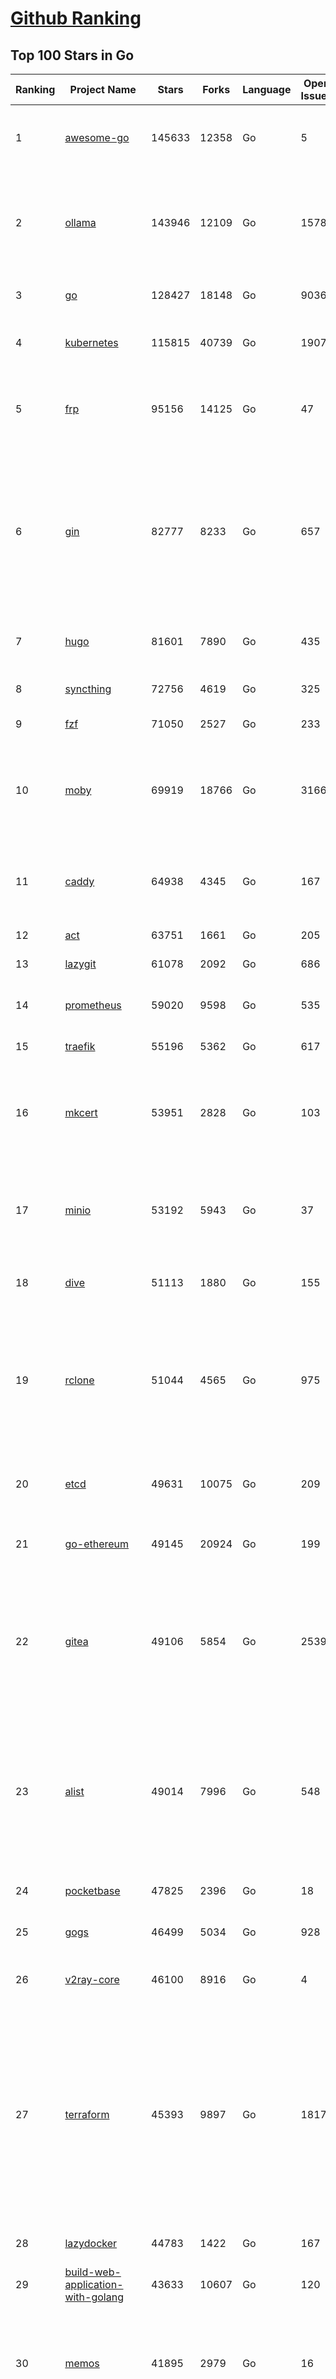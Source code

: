 [Github Ranking](../README.md)
==========

## Top 100 Stars in Go

| Ranking | Project Name | Stars | Forks | Language | Open Issues | Description | Last Commit |
| ------- | ------------ | ----- | ----- | -------- | ----------- | ----------- | ----------- |
| 1 | [awesome-go](https://github.com/avelino/awesome-go) | 145633 | 12358 | Go | 5 | A curated list of awesome Go frameworks, libraries and software | 2025-06-18T01:18:06Z |
| 2 | [ollama](https://github.com/ollama/ollama) | 143946 | 12109 | Go | 1578 | Get up and running with Llama 3.3, DeepSeek-R1, Phi-4, Gemma 3, Mistral Small 3.1 and other large language models. | 2025-06-18T00:11:22Z |
| 3 | [go](https://github.com/golang/go) | 128427 | 18148 | Go | 9036 | The Go programming language | 2025-06-18T02:03:45Z |
| 4 | [kubernetes](https://github.com/kubernetes/kubernetes) | 115815 | 40739 | Go | 1907 | Production-Grade Container Scheduling and Management | 2025-06-17T22:40:51Z |
| 5 | [frp](https://github.com/fatedier/frp) | 95156 | 14125 | Go | 47 | A fast reverse proxy to help you expose a local server behind a NAT or firewall to the internet. | 2025-05-27T09:48:15Z |
| 6 | [gin](https://github.com/gin-gonic/gin) | 82777 | 8233 | Go | 657 | Gin is a HTTP web framework written in Go (Golang). It features a Martini-like API with much better performance -- up to 40 times faster. If you need smashing performance, get yourself some Gin. | 2025-06-17T00:33:34Z |
| 7 | [hugo](https://github.com/gohugoio/hugo) | 81601 | 7890 | Go | 435 | The world’s fastest framework for building websites. | 2025-06-17T14:35:14Z |
| 8 | [syncthing](https://github.com/syncthing/syncthing) | 72756 | 4619 | Go | 325 | Open Source Continuous File Synchronization | 2025-06-18T01:30:21Z |
| 9 | [fzf](https://github.com/junegunn/fzf) | 71050 | 2527 | Go | 233 | :cherry_blossom: A command-line fuzzy finder | 2025-06-15T15:39:15Z |
| 10 | [moby](https://github.com/moby/moby) | 69919 | 18766 | Go | 3166 | The Moby Project - a collaborative project for the container ecosystem to assemble container-based systems | 2025-06-17T19:22:00Z |
| 11 | [caddy](https://github.com/caddyserver/caddy) | 64938 | 4345 | Go | 167 | Fast and extensible multi-platform HTTP/1-2-3 web server with automatic HTTPS | 2025-06-16T22:35:09Z |
| 12 | [act](https://github.com/nektos/act) | 63751 | 1661 | Go | 205 | Run your GitHub Actions locally 🚀 | 2025-06-13T16:53:18Z |
| 13 | [lazygit](https://github.com/jesseduffield/lazygit) | 61078 | 2092 | Go | 686 | simple terminal UI for git commands | 2025-06-15T16:23:58Z |
| 14 | [prometheus](https://github.com/prometheus/prometheus) | 59020 | 9598 | Go | 535 | The Prometheus monitoring system and time series database. | 2025-06-17T18:40:05Z |
| 15 | [traefik](https://github.com/traefik/traefik) | 55196 | 5362 | Go | 617 | The Cloud Native Application Proxy | 2025-06-16T18:22:58Z |
| 16 | [mkcert](https://github.com/FiloSottile/mkcert) | 53951 | 2828 | Go | 103 | A simple zero-config tool to make locally trusted development certificates with any names you'd like. | 2024-08-13T13:37:46Z |
| 17 | [minio](https://github.com/minio/minio) | 53192 | 5943 | Go | 37 | MinIO is a high-performance, S3 compatible object store, open sourced under GNU AGPLv3 license. | 2025-06-13T11:33:47Z |
| 18 | [dive](https://github.com/wagoodman/dive) | 51113 | 1880 | Go | 155 | A tool for exploring each layer in a docker image | 2025-06-09T18:05:33Z |
| 19 | [rclone](https://github.com/rclone/rclone) | 51044 | 4565 | Go | 975 | "rsync for cloud storage" - Google Drive, S3, Dropbox, Backblaze B2, One Drive, Swift, Hubic, Wasabi, Google Cloud Storage, Azure Blob, Azure Files, Yandex Files | 2025-06-17T18:02:00Z |
| 20 | [etcd](https://github.com/etcd-io/etcd) | 49631 | 10075 | Go | 209 | Distributed reliable key-value store for the most critical data of a distributed system | 2025-06-17T08:36:25Z |
| 21 | [go-ethereum](https://github.com/ethereum/go-ethereum) | 49145 | 20924 | Go | 199 | Go implementation of the Ethereum protocol | 2025-06-17T21:42:06Z |
| 22 | [gitea](https://github.com/go-gitea/gitea) | 49106 | 5854 | Go | 2539 | Git with a cup of tea! Painless self-hosted all-in-one software development service, including Git hosting, code review, team collaboration, package registry and CI/CD | 2025-06-18T03:12:17Z |
| 23 | [alist](https://github.com/AlistGo/alist) | 49014 | 7996 | Go | 548 | 🗂️A file list/WebDAV program that supports multiple storages, powered by Gin and Solidjs. / 一个支持多存储的文件列表/WebDAV程序，使用 Gin 和 Solidjs。 | 2025-06-11T06:20:39Z |
| 24 | [pocketbase](https://github.com/pocketbase/pocketbase) | 47825 | 2396 | Go | 18 | Open Source realtime backend in 1 file | 2025-06-17T18:23:24Z |
| 25 | [gogs](https://github.com/gogs/gogs) | 46499 | 5034 | Go | 928 | Gogs is a painless self-hosted Git service | 2025-06-09T03:13:35Z |
| 26 | [v2ray-core](https://github.com/v2ray/v2ray-core) | 46100 | 8916 | Go | 4 | A platform for building proxies to bypass network restrictions. | 2025-05-28T02:09:02Z |
| 27 | [terraform](https://github.com/hashicorp/terraform) | 45393 | 9897 | Go | 1817 | Terraform enables you to safely and predictably create, change, and improve infrastructure. It is a source-available tool that codifies APIs into declarative configuration files that can be shared amongst team members, treated as code, edited, reviewed, and versioned. | 2025-06-17T19:02:48Z |
| 28 | [lazydocker](https://github.com/jesseduffield/lazydocker) | 44783 | 1422 | Go | 167 | The lazier way to manage everything docker | 2024-12-22T10:43:30Z |
| 29 | [build-web-application-with-golang](https://github.com/astaxie/build-web-application-with-golang) | 43633 | 10607 | Go | 120 | A golang ebook intro how to build a web with golang | 2024-05-12T00:47:46Z |
| 30 | [memos](https://github.com/usememos/memos) | 41895 | 2979 | Go | 16 | A modern, open-source, self-hosted knowledge management and note-taking platform designed for privacy-conscious users and organizations. | 2025-06-17T16:09:27Z |
| 31 | [nvm-windows](https://github.com/coreybutler/nvm-windows) | 41513 | 3539 | Go | 74 | A node.js version management utility for Windows. Ironically written in Go. | 2025-03-31T10:37:07Z |
| 32 | [cobra](https://github.com/spf13/cobra) | 40736 | 2949 | Go | 222 | A Commander for modern Go CLI interactions | 2025-05-31T12:36:04Z |
| 33 | [cli](https://github.com/cli/cli) | 39454 | 6643 | Go | 796 | GitHub’s official command line tool | 2025-06-17T15:03:45Z |
| 34 | [esbuild](https://github.com/evanw/esbuild) | 39012 | 1211 | Go | 508 | An extremely fast bundler for the web | 2025-05-27T21:47:18Z |
| 35 | [tidb](https://github.com/pingcap/tidb) | 38588 | 5958 | Go | 4001 | TiDB - the open-source, cloud-native, distributed SQL database designed for modern applications. | 2025-06-18T02:32:33Z |
| 36 | [gorm](https://github.com/go-gorm/gorm) | 38351 | 4038 | Go | 432 | The fantastic ORM library for Golang, aims to be developer friendly | 2025-06-06T02:35:01Z |
| 37 | [photoprism](https://github.com/photoprism/photoprism) | 37665 | 2091 | Go | 424 | AI-Powered Photos App for the Decentralized Web 🌈💎✨ | 2025-06-17T18:20:54Z |
| 38 | [istio](https://github.com/istio/istio) | 36963 | 7993 | Go | 491 | Connect, secure, control, and observe services. | 2025-06-17T21:28:57Z |
| 39 | [fiber](https://github.com/gofiber/fiber) | 36883 | 1804 | Go | 101 | ⚡️ Express inspired web framework written in Go | 2025-06-18T03:19:27Z |
| 40 | [compose](https://github.com/docker/compose) | 35622 | 5424 | Go | 65 | Define and run multi-container applications with Docker | 2025-06-16T09:15:45Z |
| 41 | [milvus](https://github.com/milvus-io/milvus) | 35445 | 3259 | Go | 668 | Milvus is a high-performance, cloud-native vector database built for scalable vector ANN search | 2025-06-18T03:20:39Z |
| 42 | [the-way-to-go_ZH_CN](https://github.com/unknwon/the-way-to-go_ZH_CN) | 34936 | 8611 | Go | 0 | 《The Way to Go》中文译本，中文正式名《Go 入门指南》 | 2024-08-14T07:04:25Z |
| 43 | [LeetCode-Go](https://github.com/halfrost/LeetCode-Go) | 33541 | 5770 | Go | 16 | ✅ Solutions to LeetCode by Go, 100% test coverage, runtime beats 100% / LeetCode 题解 | 2024-12-11T05:55:51Z |
| 44 | [LocalAI](https://github.com/mudler/LocalAI) | 33257 | 2552 | Go | 456 | :robot: The free, Open Source alternative to OpenAI, Claude and others. Self-hosted and local-first. Drop-in replacement for OpenAI,  running on consumer-grade hardware. No GPU required. Runs gguf, transformers, diffusers and many more models architectures. Features: Generate Text, Audio, Video, Images, Voice Cloning, Distributed, P2P inference | 2025-06-17T20:38:51Z |
| 45 | [harness](https://github.com/harness/harness) | 32869 | 2843 | Go | 70 | Harness Open Source is an end-to-end developer platform with Source Control Management, CI/CD Pipelines, Hosted Developer Environments, and Artifact Registries. | 2025-06-17T11:46:40Z |
| 46 | [nps](https://github.com/ehang-io/nps) | 32842 | 5919 | Go | 499 | 一款轻量级、高性能、功能强大的内网穿透代理服务器。支持tcp、udp、socks5、http等几乎所有流量转发，可用来访问内网网站、本地支付接口调试、ssh访问、远程桌面，内网dns解析、内网socks5代理等等……，并带有功能强大的web管理端。a lightweight, high-performance, powerful intranet penetration proxy server, with a powerful web management terminal. | 2024-05-30T03:51:08Z |
| 47 | [vault](https://github.com/hashicorp/vault) | 32602 | 4382 | Go | 1112 | A tool for secrets management, encryption as a service, and privileged access management | 2025-06-18T00:28:21Z |
| 48 | [bubbletea](https://github.com/charmbracelet/bubbletea) | 32291 | 916 | Go | 71 | A powerful little TUI framework 🏗 | 2025-06-17T19:41:33Z |
| 49 | [beego](https://github.com/beego/beego) | 32121 | 5630 | Go | 4 | beego is an open-source, high-performance web framework for the Go programming language. | 2025-06-13T13:27:19Z |
| 50 | [v2ray-core](https://github.com/v2fly/v2ray-core) | 31274 | 4823 | Go | 33 | A platform for building proxies to bypass network restrictions. | 2025-06-10T21:34:01Z |
| 51 | [go-zero](https://github.com/zeromicro/go-zero) | 31230 | 4129 | Go | 241 | A cloud-native Go microservices framework with cli tool for productivity. | 2025-06-14T15:36:46Z |
| 52 | [echo](https://github.com/labstack/echo) | 31152 | 2275 | Go | 65 | High performance, minimalist Go web framework | 2025-05-22T11:22:34Z |
| 53 | [cockroach](https://github.com/cockroachdb/cockroach) | 31004 | 3922 | Go | 6142 | CockroachDB — the cloud native, distributed SQL database designed for high availability, effortless scale, and control over data placement. | 2025-06-18T03:55:22Z |
| 54 | [minikube](https://github.com/kubernetes/minikube) | 30558 | 4992 | Go | 484 | Run Kubernetes locally | 2025-06-17T17:58:36Z |
| 55 | [croc](https://github.com/schollz/croc) | 30384 | 1215 | Go | 6 | Easily and securely send things from one computer to another :crocodile: :package: | 2025-06-16T14:06:43Z |
| 56 | [CasaOS](https://github.com/IceWhaleTech/CasaOS) | 30217 | 1648 | Go | 647 | CasaOS - A simple, easy-to-use, elegant open-source Personal Cloud system. | 2025-04-17T09:48:57Z |
| 57 | [k9s](https://github.com/derailed/k9s) | 30098 | 1886 | Go | 483 | 🐶 Kubernetes CLI To Manage Your Clusters In Style! | 2025-06-17T01:19:25Z |
| 58 | [k3s](https://github.com/k3s-io/k3s) | 29966 | 2456 | Go | 121 | Lightweight Kubernetes | 2025-06-17T16:37:06Z |
| 59 | [lux](https://github.com/iawia002/lux) | 29742 | 3156 | Go | 517 | 👾 Fast and simple video download library and CLI tool written in Go | 2025-05-19T03:40:50Z |
| 60 | [filebrowser](https://github.com/filebrowser/filebrowser) | 29595 | 3337 | Go | 29 | 📂 Web File Browser | 2025-06-17T15:13:38Z |
| 61 | [Xray-core](https://github.com/XTLS/Xray-core) | 29437 | 4369 | Go | 12 | Xray, Penetrates Everything. Also the best v2ray-core. Where the magic happens. An open platform for various uses. | 2025-06-17T16:02:37Z |
| 62 | [headscale](https://github.com/juanfont/headscale) | 29167 | 1571 | Go | 92 | An open source, self-hosted implementation of the Tailscale control server | 2025-06-15T00:26:17Z |
| 63 | [1Panel](https://github.com/1Panel-dev/1Panel) | 29038 | 2534 | Go | 614 | 🔥 1Panel provides an intuitive web interface and MCP Server to manage websites, files, containers, databases, and LLMs on a Linux server. | 2025-06-18T03:50:58Z |
| 64 | [consul](https://github.com/hashicorp/consul) | 29036 | 4485 | Go | 1255 | Consul is a distributed, highly available, and data center aware solution to connect and configure applications across dynamic, distributed infrastructure. | 2025-06-18T02:04:52Z |
| 65 | [restic](https://github.com/restic/restic) | 29017 | 1614 | Go | 405 | Fast, secure, efficient backup program | 2025-06-02T18:40:04Z |
| 66 | [AdGuardHome](https://github.com/AdguardTeam/AdGuardHome) | 28803 | 2043 | Go | 1095 | Network-wide ads & trackers blocking DNS server | 2025-06-17T18:41:44Z |
| 67 | [viper](https://github.com/spf13/viper) | 28692 | 2054 | Go | 409 | Go configuration with fangs | 2025-06-16T22:18:03Z |
| 68 | [wails](https://github.com/wailsapp/wails) | 28676 | 1393 | Go | 244 | Create beautiful applications using Go | 2025-06-17T21:31:55Z |
| 69 | [k6](https://github.com/grafana/k6) | 28053 | 1372 | Go | 746 | A modern load testing tool, using Go and JavaScript | 2025-06-17T16:43:47Z |
| 70 | [helm](https://github.com/helm/helm) | 28024 | 7260 | Go | 444 | The Kubernetes Package Manager | 2025-06-17T19:18:31Z |
| 71 | [podman](https://github.com/containers/podman) | 27260 | 2681 | Go | 770 | Podman: A tool for managing OCI containers and pods. | 2025-06-17T13:32:03Z |
| 72 | [trivy](https://github.com/aquasecurity/trivy) | 27161 | 2592 | Go | 152 | Find vulnerabilities, misconfigurations, secrets, SBOM in containers, Kubernetes, code repositories, clouds and more | 2025-06-17T22:42:18Z |
| 73 | [kit](https://github.com/go-kit/kit) | 27093 | 2455 | Go | 40 | A standard library for microservices. | 2024-07-19T01:40:06Z |
| 74 | [fyne](https://github.com/fyne-io/fyne) | 26593 | 1455 | Go | 676 | Cross platform GUI toolkit in Go inspired by Material Design | 2025-06-16T19:04:07Z |
| 75 | [go-patterns](https://github.com/tmrts/go-patterns) | 26567 | 2298 | Go | 17 | Curated list of Go design patterns, recipes and idioms | 2024-05-14T01:07:28Z |
| 76 | [micro](https://github.com/zyedidia/micro) | 26312 | 1221 | Go | 824 | A modern and intuitive terminal-based text editor | 2025-06-18T00:25:34Z |
| 77 | [harbor](https://github.com/goharbor/harbor) | 25760 | 4892 | Go | 636 | An open source trusted cloud native registry project that stores, signs, and scans content. | 2025-06-17T10:45:28Z |
| 78 | [Wox](https://github.com/Wox-launcher/Wox) | 25733 | 2391 | Go | 159 | A cross-platform launcher that simply works | 2025-06-09T02:01:56Z |
| 79 | [opentofu](https://github.com/opentofu/opentofu) | 25717 | 1029 | Go | 249 | OpenTofu lets you declaratively manage your cloud infrastructure. | 2025-06-17T21:55:34Z |
| 80 | [faas](https://github.com/openfaas/faas) | 25714 | 1970 | Go | 28 | OpenFaaS - Serverless Functions Made Simple | 2025-04-22T10:19:08Z |
| 81 | [loki](https://github.com/grafana/loki) | 25661 | 3680 | Go | 1783 | Like Prometheus, but for logs. | 2025-06-18T00:18:10Z |
| 82 | [iris](https://github.com/kataras/iris) | 25516 | 2476 | Go | 121 | The fastest HTTP/2 Go Web Framework. New, modern and easy to learn. Fast development with Code you control. Unbeatable cost-performance ratio :rocket: | 2025-06-09T04:55:56Z |
| 83 | [docker_practice](https://github.com/yeasy/docker_practice) | 25454 | 5775 | Go | 7 | Learn and understand Docker&Container technologies, with real DevOps practice! | 2024-12-26T03:49:09Z |
| 84 | [nsq](https://github.com/nsqio/nsq) | 25380 | 2912 | Go | 51 | A realtime distributed messaging platform | 2025-01-27T16:09:04Z |
| 85 | [logrus](https://github.com/sirupsen/logrus) | 25312 | 2270 | Go | 2 | Structured, pluggable logging for Go. | 2024-11-18T14:38:25Z |
| 86 | [glance](https://github.com/glanceapp/glance) | 25111 | 962 | Go | 130 | A self-hosted dashboard that puts all your feeds in one place | 2025-06-10T08:02:35Z |
| 87 | [dapr](https://github.com/dapr/dapr) | 24838 | 1965 | Go | 410 | Dapr is a portable runtime for building distributed applications across cloud and edge, combining event-driven architecture with workflow orchestration. | 2025-06-17T23:24:02Z |
| 88 | [seaweedfs](https://github.com/seaweedfs/seaweedfs) | 24826 | 2417 | Go | 524 | SeaweedFS is a fast distributed storage system for blobs, objects, files, and data lake, for billions of files! Blob store has O(1) disk seek, cloud tiering. Filer supports Cloud Drive, cross-DC active-active replication, Kubernetes, POSIX FUSE mount, S3 API, S3 Gateway, Hadoop, WebDAV, encryption, Erasure Coding. | 2025-06-17T18:25:39Z |
| 89 | [testify](https://github.com/stretchr/testify) | 24746 | 1652 | Go | 245 | A toolkit with common assertions and mocks that plays nicely with the standard library | 2025-06-16T14:39:59Z |
| 90 | [kratos](https://github.com/go-kratos/kratos) | 24472 | 4087 | Go | 17 | Your ultimate Go microservices framework for the cloud-native era. | 2025-06-01T18:48:42Z |
| 91 | [sing-box](https://github.com/SagerNet/sing-box) | 24354 | 2904 | Go | 107 | The universal proxy platform | 2025-06-18T00:34:59Z |
| 92 | [ngrok](https://github.com/inconshreveable/ngrok) | 24342 | 4290 | Go | 0 | Unified ingress for developers | 2024-04-26T18:11:18Z |
| 93 | [colly](https://github.com/gocolly/colly) | 24328 | 1802 | Go | 148 | Elegant Scraper and Crawler Framework for Golang | 2025-06-17T07:44:45Z |
| 94 | [vegeta](https://github.com/tsenart/vegeta) | 24294 | 1397 | Go | 79 | HTTP load testing tool and library. It's over 9000! | 2024-10-28T16:39:48Z |
| 95 | [rancher](https://github.com/rancher/rancher) | 24281 | 3054 | Go | 3083 | Complete container management platform | 2025-06-18T01:21:35Z |
| 96 | [authelia](https://github.com/authelia/authelia) | 24171 | 1231 | Go | 53 | The Single Sign-On Multi-Factor portal for web apps, now OpenID Certified™ | 2025-06-17T19:13:52Z |
| 97 | [delve](https://github.com/go-delve/delve) | 23902 | 2178 | Go | 102 | Delve is a debugger for the Go programming language. | 2025-06-17T23:04:52Z |
| 98 | [asdf](https://github.com/asdf-vm/asdf) | 23730 | 880 | Go | 106 | Extendable version manager with support for Ruby, Node.js, Elixir, Erlang & more | 2025-06-07T13:08:36Z |
| 99 | [cloudreve](https://github.com/cloudreve/cloudreve) | 23689 | 3597 | Go | 192 | 🌩 Self-hosted file management and sharing system, supports multiple storage providers | 2025-06-17T03:37:56Z |
| 100 | [nuclei](https://github.com/projectdiscovery/nuclei) | 23682 | 2759 | Go | 355 | Nuclei is a fast, customizable vulnerability scanner powered by the global security community and built on a simple YAML-based DSL, enabling collaboration to tackle trending vulnerabilities on the internet. It helps you find vulnerabilities in your applications, APIs, networks, DNS, and cloud configurations. | 2025-06-17T11:33:55Z |

